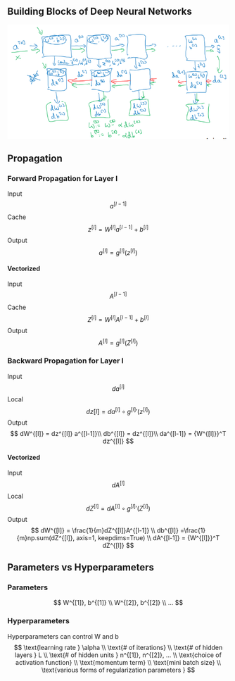 ## Building Blocks of Deep Neural Networks

![blocks](https://raw.githubusercontent.com/seanliu96/deeplearning.ai/master/COURSE%201%20Neural%20Networks%20and%20Deep%20Learning/week4/Deep%20Neural%20Network/images/blocks.png)

## Propagation

### Forward Propagation for Layer l

Input
$$
a^{[l-1]}
$$
Cache
$$
z^{[l]} = W^{[l]}a^{[l-1]}+b^{[l]}
$$
Output
$$
a^{[l]} = g^{[l]}(z^{[l]})
$$

#### Vectorized

Input
$$
A^{[l-1]}
$$
Cache
$$
Z^{[l]} = W^{[l]}A^{[l-1]}+b^{[l]}
$$
Output
$$
A^{[l]} = g^{[l]}(Z^{[l]})
$$

### Backward Propagation for Layer l

Input
$$
da^{[l]}
$$
Local
$$
dz{[l]} = da^{[l]} \circ {g^{[l]}}'(z^{[l]})
$$
Output
$$
dW^{[l]} = dz^{[l]} a^{[l-1]}\\
db^{[l]} = dz^{[l]}\\
da^{[l-1]} = {W^{[l]}}^T dz^{[l]}
$$

#### Vectorized

Input
$$
dA^{[l]}
$$
Local
$$
dZ^{[l]} = dA^{[l]} \circ {g^{[l]}}'(Z^{[l]})
$$
Output
$$
dW^{[l]} = \frac{1}{m}dZ^{[l]}A^{[l-1]} \\
db^{[l]} =\frac{1}{m}np.sum(dZ^{[l]}, axis=1, keepdims=True) \\
dA^{[l-1]} = {W^{[l]}}^T dZ^{[l]}
$$

## Parameters vs Hyperparameters

### Parameters

$$
W^{[1]}, b^{[1]} \\
W^{[2]}, b^{[2]} \\
...
$$

### Hyperparameters

Hyperparameters can control W and b
$$
\text{learning rate } \alpha \\
\text{# of iterations} \\
\text{# of hidden layers } L \\
\text{# of hidden units } n^{[1]}, n^{[2]}, ... \\
\text{choice of activation function} \\
\text{momentum term} \\
\text{mini batch size} \\
\text{various forms of regularization parameters }
$$
